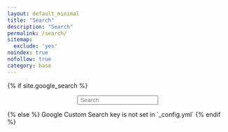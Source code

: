 ```yaml
---
layout: default_minimal
title: "Search"
description: "Search"
permalink: /search/
sitemap:
  exclude: 'yes'
noindex: true
nofollow: true
category: base
---
```


{% if site.google_search %}
<div id="searchbox2" style="margin:0 auto; display: table;">
<div class="searchcont2">
    <!-- span class="searchicon2"><i class="fa fa-search fa-2x"></i></span -->
    <form role="search" method="get" action="{{ site.url }}/cse/">
        <input id="searchString2" name="searchString2"
               placeholder=" Search" type="text">
    </form>
</div>
</div>
{% else %}
Google Custom Search key is not set in `_config.yml`
{% endif %}
